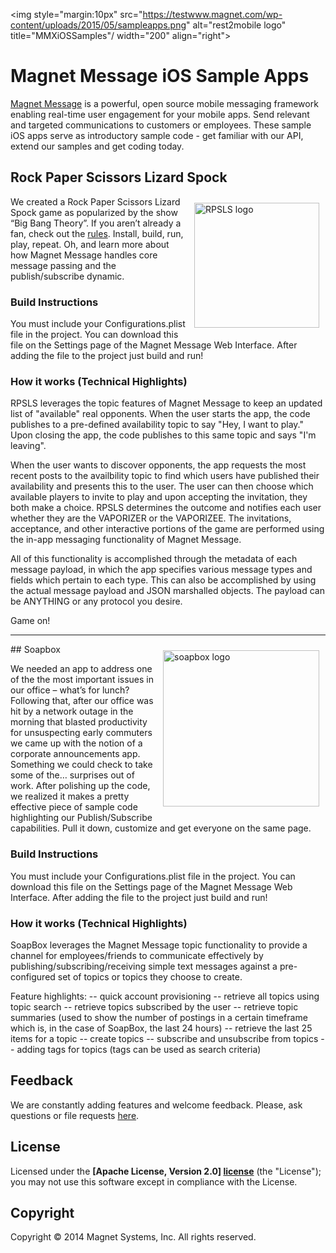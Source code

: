 <img style="margin:10px" src="https://testwww.magnet.com/wp-content/uploads/2015/05/sampleapps.png"
 alt="rest2mobile logo" title="MMXiOSSamples"/ width="200" align="right">

# Magnet Message iOS Sample Apps

[Magnet Message](https://www.magnet.com/developer/magnet-message/) is a powerful, open source mobile messaging framework enabling real-time user engagement for your mobile apps. Send relevant and targeted communications to customers or employees. These sample iOS apps serve as introductory sample code - get familiar with our API, extend our samples and get coding today.

## Rock Paper Scissors Lizard Spock
<img style="margin:10px" src="https://testwww.magnet.com/wp-content/uploads/2015/04/spock.png"
 alt="RPSLS logo" width="200"  align="right" title="RPSLS"/>

We created a Rock Paper Scissors Lizard Spock game as popularized by the show “Big Bang Theory”. If you aren’t already a fan, check out the [rules](http://www.samkass.com/theories/RPSSL.html). Install, build, run, play, repeat. Oh, and learn more about how Magnet Message handles core message passing and the publish/subscribe dynamic.

### Build Instructions

You must include your Configurations.plist file in the project. You can download this file on the Settings page of the Magnet Message Web Interface. After adding the file to the project just build and run!

### How it works (Technical Highlights)

RPSLS leverages the topic features of Magnet Message to keep an updated list of "available" real opponents. When the user starts the app, the code publishes to a pre-defined availability topic to say "Hey, I want to play." Upon closing the app, the code publishes to this same topic and says "I'm leaving".

When the user wants to discover opponents, the app requests the most recent posts to the availbility topic to find which users have published their availability and presents this to the user. The user can then choose which available players to invite to play and upon accepting the invitation, they both make a choice. RPSLS determines the outcome and notifies each user whether they are the VAPORIZER or the VAPORIZEE. The invitations, acceptance, and other interactive portions of the game are performed using the in-app messaging functionality of Magnet Message.

All of this functionality is accomplished through the metadata of each message payload, in which the app specifies various message types and fields which pertain to each type. This can also be accomplished by using the actual message payload and JSON marshalled objects. The payload can be ANYTHING or any protocol you desire.

Game on!


<hr>
## Soapbox
<img style="margin:10px" src="http://www.threetwelvecreative.com/Portals/207686/images/Stick-Figures-With-Megaphone-800.jpg"
 alt="soapbox logo" width="250" align="right"  title="soapbox"/>

We needed an app to address one of the the most important issues in our office – what’s for lunch? Following that, after our office was hit by a network outage in the morning that blasted productivity for unsuspecting early commuters we came up with the notion of a corporate announcements app. Something we could check to take some of the… surprises out of work. After polishing up the code, we realized it makes a pretty effective piece of sample code highlighting our Publish/Subscribe capabilities. Pull it down, customize and get everyone on the same page.

### Build Instructions

You must include your Configurations.plist file in the project. You can download this file on the Settings page of the Magnet Message Web Interface. After adding the file to the project just build and run!

### How it works (Technical Highlights)

SoapBox leverages the Magnet Message topic functionality to provide a channel for employees/friends to communicate effectively by publishing/subscribing/receiving simple text messages against a pre-configured set of topics or topics they choose to create.

Feature highlights: -- quick account provisioning -- retrieve all topics using topic search -- retrieve topics subscribed by the user -- retrieve topic summaries (used to show the number of postings in a certain timeframe which is, in the case of SoapBox, the last 24 hours) -- retrieve the last 25 items for a topic -- create topics -- subscribe and unsubscribe from topics -- adding tags for topics (tags can be used as search criteria)



## Feedback

We are constantly adding features and welcome feedback. 
Please, ask questions or file requests [here](https://github.com/magnetsystems/message-samples-ios/issues).

## License

Licensed under the **[Apache License, Version 2.0] [license]** (the "License");
you may not use this software except in compliance with the License.

## Copyright

Copyright © 2014 Magnet Systems, Inc. All rights reserved.

[website]: http://www.magnet.com/
[techdoc]: https://www.magnet.com/documentation-home/
[license]: http://www.apache.org/licenses/LICENSE-2.0

